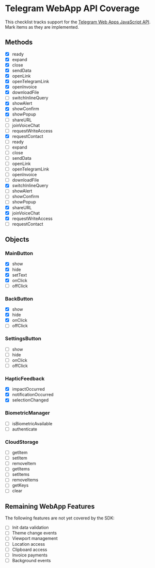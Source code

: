 # Telegram WebApp API Coverage

This checklist tracks support for the [Telegram Web Apps JavaScript API](https://core.telegram.org/bots/webapps). Mark items as they are implemented.

## Methods

 - [x] ready
 - [x] expand
 - [x] close
 - [x] sendData
 - [x] openLink
 - [x] openTelegramLink
 - [x] openInvoice
 - [x] downloadFile
 - [ ] switchInlineQuery
 - [x] showAlert
 - [x] showConfirm
 - [x] showPopup
 - [ ] shareURL
 - [ ] joinVoiceChat
 - [ ] requestWriteAccess
 - [x] requestContact
- [ ] ready
- [ ] expand
- [ ] close
- [ ] sendData
- [ ] openLink
- [ ] openTelegramLink
 - [ ] openInvoice
 - [ ] downloadFile
 - [x] switchInlineQuery
- [ ] showAlert
- [ ] showConfirm
- [ ] showPopup
- [x] shareURL
- [x] joinVoiceChat
- [x] requestWriteAccess
- [ ] requestContact

## Objects

### MainButton
- [x] show
- [x] hide
- [x] setText
- [x] onClick
- [ ] offClick

### BackButton
- [x] show
- [x] hide
- [x] onClick
- [ ] offClick

### SettingsButton
- [ ] show
- [ ] hide
- [ ] onClick
- [ ] offClick

### HapticFeedback
- [x] impactOccurred
- [x] notificationOccurred
- [x] selectionChanged

### BiometricManager
- [ ] isBiometricAvailable
- [ ] authenticate

### CloudStorage
- [ ] getItem
- [ ] setItem
- [ ] removeItem
- [ ] getItems
- [ ] setItems
- [ ] removeItems
- [ ] getKeys
- [ ] clear

## Remaining WebApp Features

The following features are not yet covered by the SDK:

- [ ] Init data validation
- [ ] Theme change events
- [ ] Viewport management
- [ ] Location access
- [ ] Clipboard access
- [ ] Invoice payments
- [ ] Background events
